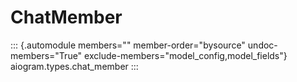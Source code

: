 # ChatMember

::: {.automodule members="" member-order="bysource" undoc-members="True" exclude-members="model_config,model_fields"}
aiogram.types.chat_member
:::
